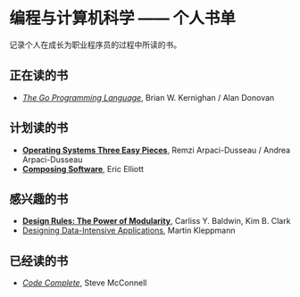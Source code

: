 # 编程与计算机科学 —— 个人书单

记录个人在成长为职业程序员的过程中所读的书。


## 正在读的书

- [*The Go Programming Language*](https://book.douban.com/subject/26337545/), Brian W. Kernighan / Alan Donovan

## 计划读的书

- [**Operating Systems Three Easy Pieces**](https://book.douban.com/subject/19973015/), Remzi Arpaci-Dusseau / Andrea Arpaci-Dusseau
- [**Composing Software**](https://book.douban.com/subject/35002566/), Eric Elliott

## 感兴趣的书

- [**Design Rules: The Power of Modularity**](https://direct.mit.edu/books/book/1856/Design-RulesThe-Power-of-Modularity), Carliss Y. Baldwin, Kim B. Clark
- [Designing Data-Intensive Applications](https://book.douban.com/subject/26197294/), Martin Kleppmann

## 已经读的书

-  [*Code Complete*](https://book.douban.com/subject/1432042/), Steve McConnell